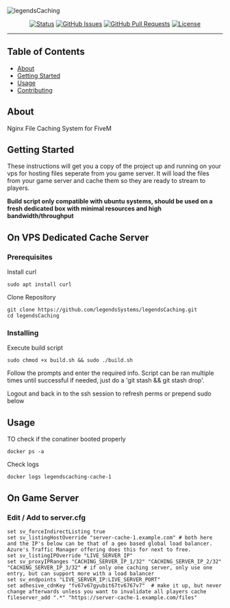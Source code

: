 ![legendsCaching](https://avatars.githubusercontent.com/u/127198147)

<div align="center">

[![Status](https://img.shields.io/badge/status-active-success.svg)]()
[![GitHub Issues](https://img.shields.io/github/issues/legendsSystems/legendsCaching.svg)](https://github.com/legendsSystems/legendsCaching/issues)
[![GitHub Pull Requests](https://img.shields.io/github/issues-pr/legendsSystems/legendsCaching.svg)](https://github.com/legendsSystems/legendsCaching/pulls)
[![License](https://img.shields.io/badge/license-MIT-blue.svg)](/LICENSE)

</div>

---

## Table of Contents

- [About](#about)
- [Getting Started](#getting_started)
- [Usage](#usage)
- [Contributing](../CONTRIBUTING.md)

## About <a name = "about"></a>
Nginx File Caching System for FiveM

## Getting Started <a name = "getting_started"></a>

These instructions will get you a copy of the project up and running on your vps for hosting files seperate from you game server.  It will load the files from your game server and cache them so they are ready to stream to players.

**Build script only compatible with ubuntu systems, should be used on a fresh dedicated box with minimal resources and high bandwidth/throughput**

## On VPS Dedicated Cache Server

### Prerequisites

Install curl

```
sudo apt install curl
```
Clone Repository

```
git clone https://github.com/legendsSystems/legendsCaching.git
cd legendsCaching
```

### Installing

Execute build script

```
sudo chmod +x build.sh && sudo ./build.sh
```

Follow the prompts and enter the required info.  Script can be ran multiple times until successful if needed, just do a 'git stash && git stash drop'.

Logout and back in to the ssh session to refresh perms or prepend sudo below

## Usage <a name = "usage"></a>

TO check if the conatiner booted properly

```
docker ps -a
```

Check logs

```
docker logs legendscaching-cache-1
```


## On Game Server

### Edit / Add to server.cfg

```
set sv_forceIndirectListing true
set sv_listingHostOverride "server-cache-1.example.com" # both here and the IP's below can be that of a geo based global load balancer.  Azure's Traffic Manager offering does this for next to free.
set sv_listingIPOverride "LIVE_SERVER_IP"
set sv_proxyIPRanges "CACHING_SERVER_IP_1/32" "CACHING_SERVER_IP_2/32" "CACHING_SERVER_IP_3/32" # if only one caching server, only use one entry, but can support more with a load balancer
set sv_endpoints "LIVE_SERVER_IP:LIVE_SERVER_PORT"
set adhesive_cdnKey "fv67v67gyubit67tv6767v7"  # make it up, but never change afterwards unless you want to invalidate all players cache
fileserver_add ".*" "https://server-cache-1.example.com/files"
```
